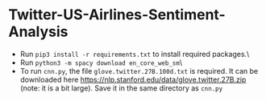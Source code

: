 # Twitter-US-Airlines-Sentiment-Analysis

- Run `pip3 install -r requirements.txt` to install required packages.\
- Run `python3 -m spacy download en_core_web_sm`\
- To run `cnn.py`, the file `glove.twitter.27B.100d.txt` is required. It can be downloaded here https://nlp.stanford.edu/data/glove.twitter.27B.zip (note: it is a bit large). Save it in the same directory as `cnn.py`
